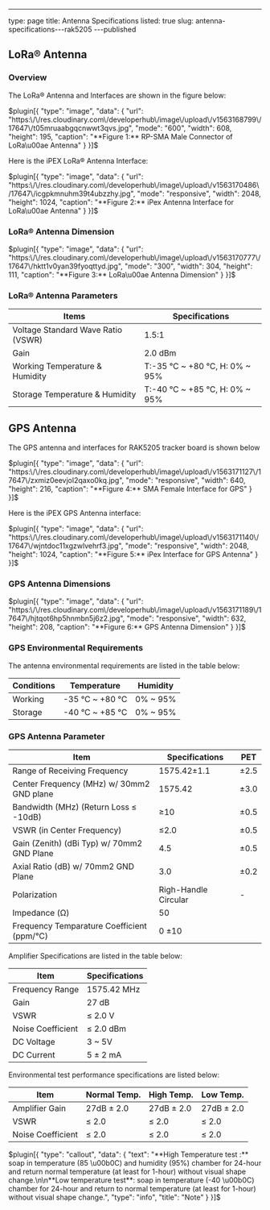 ---
type: page
title: Antenna Specifications
listed: true
slug: antenna-specifications---rak5205
---published

## LoRa® Antenna

### Overview

The LoRa® Antenna and Interfaces are shown in the figure below:

$plugin[{
    "type": "image",
    "data": {
        "url": "https:\/\/res.cloudinary.com\/developerhub\/image\/upload\/v1563168799\/17647\/t05mruaabgqcnwwt3qvs.jpg",
        "mode": "600",
        "width": 608,
        "height": 195,
        "caption": "**Figure 1:** RP-SMA Male Connector of LoRa\u00ae Antenna"
    }
}]$

Here is the iPEX LoRa® Antenna Interface: 

$plugin[{
    "type": "image",
    "data": {
        "url": "https:\/\/res.cloudinary.com\/developerhub\/image\/upload\/v1563170486\/17647\/icgpkmnuhm39t4ubzzhy.jpg",
        "mode": "responsive",
        "width": 2048,
        "height": 1024,
        "caption": "**Figure 2:** iPex Antenna Interface for LoRa\u00ae Antenna"
    }
}]$

### LoRa® Antenna Dimension

$plugin[{
    "type": "image",
    "data": {
        "url": "https:\/\/res.cloudinary.com\/developerhub\/image\/upload\/v1563170777\/17647\/hktt1v0yan39fyoqttyd.jpg",
        "mode": "300",
        "width": 304,
        "height": 111,
        "caption": "**Figure 3:** LoRa\u00ae Antenna Dimension"
    }
}]$

### LoRa® Antenna Parameters

| **Items** | **Specifications** | 
| ---- | ---- | 
| Voltage Standard Wave Ratio (VSWR) | 1.5:1 | 
| Gain | 2.0 dBm | 
| Working Temperature & Humidity | T:-35 °C ~ +80 °C, H: 0% ~ 95% | 
| Storage Temperature & Humidity | T:-40 °C ~ +85 °C, H: 0% ~ 95% | 


## GPS Antenna

The GPS antenna and interfaces for RAK5205 tracker board is shown below

$plugin[{
    "type": "image",
    "data": {
        "url": "https:\/\/res.cloudinary.com\/developerhub\/image\/upload\/v1563171127\/17647\/zxmiz0eevjol2qaxo0kq.jpg",
        "mode": "responsive",
        "width": 640,
        "height": 216,
        "caption": "**Figure 4:** SMA Female Interface for GPS"
    }
}]$

Here is the iPEX GPS Antenna interface:

$plugin[{
    "type": "image",
    "data": {
        "url": "https:\/\/res.cloudinary.com\/developerhub\/image\/upload\/v1563171140\/17647\/wjntdoc11xgzwlvehrf3.jpg",
        "mode": "responsive",
        "width": 2048,
        "height": 1024,
        "caption": "**Figure 5:** iPex Interface for GPS Antenna"
    }
}]$

### GPS Antenna Dimensions

$plugin[{
    "type": "image",
    "data": {
        "url": "https:\/\/res.cloudinary.com\/developerhub\/image\/upload\/v1563171189\/17647\/hjtqot6hp5hnmbn5j6z2.jpg",
        "mode": "responsive",
        "width": 632,
        "height": 208,
        "caption": "**Figure 6:** GPS Antenna Dimension"
    }
}]$

### GPS Environmental Requirements

The antenna environmental requirements are listed in the table below:

| **Conditions** | **Temperature** | **Humidity** | 
| ---- | ---- | ---- | 
| Working | -35 °C ~ +80 °C | 0% ~ 95% | 
| Storage | -40 °C ~ +85 °C | 0% ~ 95% | 


### GPS Antenna Parameter

| Item | Specifications | PET | 
| ---- | ---- | ---- | 
| Range of Receiving Frequency | 1575.42±1.1 | ±2.5 | 
| Center Frequency (MHz) w/ 30mm2 GND plane | 1575.42 | ±3.0 | 
| Bandwidth (MHz) (Return Loss ≤ -10dB) | ≥10 | ±0.5 | 
| VSWR (in Center Frequency) | ≤2.0 | ±0.5 | 
| Gain (Zenith) (dBi Typ) w/ 70mm2 GND Plane | 4.5 | ±0.5 | 
| Axial Ratio (dB) w/ 70mm2 GND Plane | 3.0 | ±0.2 | 
| Polarization | Righ-Handle Circular | - | 
| Impedance (Ω) | 50 |  | 
| Frequency Temparature Coefficient (ppm/°C) | 0 ±10 |  | 


Amplifier Specifications are listed in the table below:

| **Item** | **Specifications** | 
| ---- | ---- | 
| Frequency Range | 1575.42 MHz | 
| Gain | 27 dB | 
| VSWR | ≤ 2.0 V | 
| Noise Coefficient | ≤ 2.0 dBm | 
| DC Voltage | 3 ~ 5V | 
| DC Current | 5 ± 2 mA | 


Environmental test performance specifications are listed below:

| Item | Normal Temp. | High Temp. | Low Temp. | 
| ---- | ---- | ---- | ---- | 
| Amplifier Gain | 27dB ± 2.0 | 27dB ± 2.0 | 27dB ± 2.0 | 
| VSWR | ≤ 2.0 | ≤ 2.0 | ≤ 2.0 | 
| Noise Coefficient | ≤ 2.0 | ≤ 2.0 | ≤ 2.0 | 


$plugin[{
    "type": "callout",
    "data": {
        "text": "**High Temperature test :**  soap in temperature (85 \u00b0C) and humidity (95%) chamber for 24-hour and return normal temperature (at least for 1-hour) without visual shape change.\n\n**Low temperature test**: soap in temperature (-40 \u00b0C) chamber for 24-hour and return to normal temperature (at least for 1-hour) without visual shape change.",
        "type": "info",
        "title": "Note"
    }
}]$

